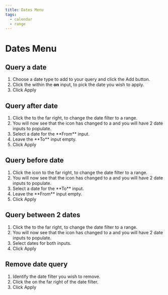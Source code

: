 ```yaml
---
title: Dates Menu
tags:
  - calendar
  - range
---
```


# Dates Menu

## Query a date

<Row>
  <Col>
    <ol>
      <li>Choose a date type to add to your query and click the <GsfButton outline sm>Add</GsfButton> button.</li>
      <li>Click the <GsfIcon icon="calendar" color="#e1734c"/> within the <b>on</b> input, to pick the date you wish to apply.</li>
      <li>Click <GsfButton theme="success" sm>Apply</GsfButton></li>
    </ol>
  </Col>
  <Col>
    <GsfDatesMenu is-valid :populated-dates="['on']"/>
  </Col>
</Row>

## Query after date

<Row>
  <Col>
    <ol>
      <li>Click the <GsfIcon icon="calendar" color="#e1734c"/> to the far right, to change the date filter to a range.</li>
      <li>You will now see that the icon has changed to a <GsfIcon icon="calendarRange" color="#e1734c"/> and you will have 2 date inputs to populate.</li>
      <li>Select a date for the **From** input.</li>
      <li>Leave the **To** input empty.</li>
      <li>Click <GsfButton theme="success" sm>Apply</GsfButton></li>
    </ol>
  </Col>
  <Col>
    <GsfDatesMenu is-valid is-range :populated-dates="['from']"/>
  </Col>
</Row>


## Query before date

<Row>
  <Col>
    <ol>
      <li>Click the <GsfIcon icon="calendar" color="#e1734c"/> icon to the far right, to change the date filter to a range.</li>
      <li>You will now see that the icon has changed to a <GsfIcon icon="calendarRange" color="#e1734c"/> and you will have 2 date inputs to populate.</li>
      <li>Select a date for the **To** input.</li>
      <li>Leave the **From** input empty.</li>
      <li>Click <GsfButton theme="success" sm>Apply</GsfButton></li>
    </ol>
  </Col>
  <Col>
    <GsfDatesMenu is-valid is-range :populated-dates="['to']"/>
  </Col>
</Row>

## Query between 2 dates

<Row>
  <Col>
    <ol>
      <li>Click the <GsfIcon icon="calendar" color="#e1734c"/> to the far right, to change the date filter to a range.</li>
      <li>You will now see that the icon has changed to a <GsfIcon icon="calendarRange" color="#e1734c"/> and you will have 2 date inputs to populate.</li>
      <li>Select dates for both inputs.</li>
      <li>Click <GsfButton theme="success" sm>Apply</GsfButton></li>
    </ol>
  </Col>
  <Col>
    <GsfDatesMenu is-valid is-range :populated-dates="['from', 'to']"/>
  </Col>
</Row>

## Remove date query

<Row>
  <Col>
    <ol>
      <li>Identify the date filter you wish to remove.</li>
      <li>Click the <GsfIcon icon="trash" color="#CB2431"/> on the far right of the date filter.</li>
      <li>Click <GsfButton theme="success" sm>Apply</GsfButton></li>
    </ol>
  </Col>
  <Col>
    <GsfDatesMenu is-valid is-empty/>
  </Col>
</Row>

